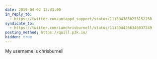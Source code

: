 ```yaml
---
date: 2019-04-02 12:43:00
in_reply_to:
  - https://twitter.com/untappd_support/status/1113043650253152258
syndicate_to:
  - https://twitter.com/iamchrisburnell/status/1113044266346037249
posting_method: https://quill.p3k.io/
hidden: true
---
```


My username is chrisburnell

